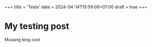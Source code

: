 +++
title = 'Tests'
date = 2024-04-14T15:59:06+07:00
draft = true
+++

# My testing post


Musang king cool
